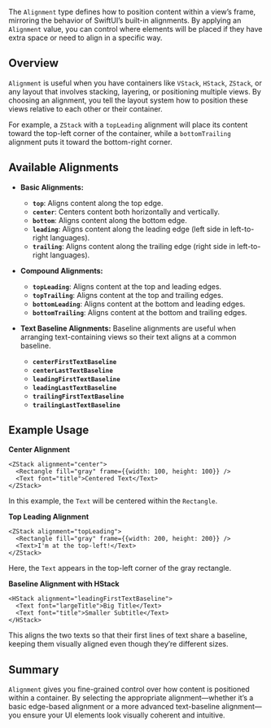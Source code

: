 The `Alignment` type defines how to position content within a view’s frame, mirroring the behavior of SwiftUI’s built-in alignments. By applying an `Alignment` value, you can control where elements will be placed if they have extra space or need to align in a specific way.

## Overview

`Alignment` is useful when you have containers like `VStack`, `HStack`, `ZStack`, or any layout that involves stacking, layering, or positioning multiple views. By choosing an alignment, you tell the layout system how to position these views relative to each other or their container.

For example, a `ZStack` with a `topLeading` alignment will place its content toward the top-left corner of the container, while a `bottomTrailing` alignment puts it toward the bottom-right corner.

## Available Alignments

- **Basic Alignments:**
  - **`top`**: Aligns content along the top edge.
  - **`center`**: Centers content both horizontally and vertically.
  - **`bottom`**: Aligns content along the bottom edge.
  - **`leading`**: Aligns content along the leading edge (left side in left-to-right languages).
  - **`trailing`**: Aligns content along the trailing edge (right side in left-to-right languages).

- **Compound Alignments:**
  - **`topLeading`**: Aligns content at the top and leading edges.
  - **`topTrailing`**: Aligns content at the top and trailing edges.
  - **`bottomLeading`**: Aligns content at the bottom and leading edges.
  - **`bottomTrailing`**: Aligns content at the bottom and trailing edges.

- **Text Baseline Alignments:**
  Baseline alignments are useful when arranging text-containing views so their text aligns at a common baseline.
  - **`centerFirstTextBaseline`**
  - **`centerLastTextBaseline`**
  - **`leadingFirstTextBaseline`**
  - **`leadingLastTextBaseline`**
  - **`trailingFirstTextBaseline`**
  - **`trailingLastTextBaseline`**

## Example Usage

**Center Alignment**

```tsx
<ZStack alignment="center">
  <Rectangle fill="gray" frame={{width: 100, height: 100}} />
  <Text font="title">Centered Text</Text>
</ZStack>
```

In this example, the `Text` will be centered within the `Rectangle`.

**Top Leading Alignment**

```tsx
<ZStack alignment="topLeading">
  <Rectangle fill="gray" frame={{width: 200, height: 200}} />
  <Text>I'm at the top-left!</Text>
</ZStack>
```

Here, the `Text` appears in the top-left corner of the gray rectangle.

**Baseline Alignment with HStack**

```tsx
<HStack alignment="leadingFirstTextBaseline">
  <Text font="largeTitle">Big Title</Text>
  <Text font="title">Smaller Subtitle</Text>
</HStack>
```

This aligns the two texts so that their first lines of text share a baseline, keeping them visually aligned even though they’re different sizes.

## Summary

`Alignment` gives you fine-grained control over how content is positioned within a container. By selecting the appropriate alignment—whether it’s a basic edge-based alignment or a more advanced text-baseline alignment—you ensure your UI elements look visually coherent and intuitive.